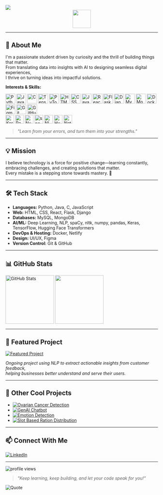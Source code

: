<!-- Profile README for Shreeraksha3 -->

<img src="https://readme-typing-svg.demolab.com?font=Fira+Code&duration=2500&pause=500&color=4A90E2&width=435&lines=Hi+there%2C+I'm+Shreeraksha+%F0%9F%91%8B;AI+%26+Full+Stack+Enthusiast;Welcome+to+my+profile" />

<img src="https://media.giphy.com/media/hvRJCLFzcasrR4ia7z/giphy.gif" width="60" style="display: block; margin: 0 auto;" />

---

## 🚀 About Me

I'm a passionate student driven by curiosity and the thrill of building things that matter.  
From translating data into insights with AI to designing seamless digital experiences,  
I thrive on turning ideas into impactful solutions.

**Interests & Skills:**  
<p>
  <!-- skillicons.dev icons -->
  <img src="https://skillicons.dev/icons?i=python" height="32" title="Python"/>
  <img src="https://skillicons.dev/icons?i=java" height="32" title="Java"/>
  <img src="https://skillicons.dev/icons?i=c" height="32" title="C"/>
  <img src="https://skillicons.dev/icons?i=tensorflow" height="32" title="TensorFlow"/>
  <img src="https://skillicons.dev/icons?i=pytorch" height="32" title="PyTorch"/>
  <img src="https://skillicons.dev/icons?i=html" height="32" title="HTML"/>
  <img src="https://skillicons.dev/icons?i=css" height="32" title="CSS"/>
  <img src="https://skillicons.dev/icons?i=js" height="32" title="JavaScript"/>
  <img src="https://skillicons.dev/icons?i=react" height="32" title="React"/>
  <img src="https://skillicons.dev/icons?i=flask" height="32" title="Flask"/>
  <img src="https://skillicons.dev/icons?i=django" height="32" title="Django"/>
  <img src="https://skillicons.dev/icons?i=mysql" height="32" title="MySQL"/>
  <img src="https://skillicons.dev/icons?i=mongodb" height="32" title="MongoDB"/>
  <img src="https://skillicons.dev/icons?i=docker" height="32" title="Docker"/>
  <img src="https://skillicons.dev/icons?i=figma" height="32" title="Figma"/>
  <img src="https://skillicons.dev/icons?i=git" height="32" title="Git"/>
  <img src="https://skillicons.dev/icons?i=github" height="32" title="GitHub"/>
<br>
  <!-- Shields.io badges for libraries not on skillicons.dev -->
  <img src="https://img.shields.io/badge/Keras-D00000?logo=keras&logoColor=white&style=flat-square" height="28" title="Keras"/>
  <img src="https://img.shields.io/badge/Pandas-150458?logo=pandas&logoColor=white&style=flat-square" height="28" title="Pandas"/>
  <img src="https://img.shields.io/badge/Numpy-013243?logo=numpy&logoColor=white&style=flat-square" height="28" title="NumPy"/>
  <img src="https://img.shields.io/badge/spaCy-08C?logo=spacy&logoColor=white&style=flat-square" height="28" title="spaCy"/>
  <img src="https://img.shields.io/badge/NLTK-009688?logo=nltk&logoColor=white&style=flat-square" height="28" title="NLTK"/>
  <img src="https://img.shields.io/badge/HuggingFace-FFD21F?logo=huggingface&logoColor=black&style=flat-square" height="28" title="Hugging Face Transformers"/>
  <img src="https://img.shields.io/badge/Netlify-00C7B7?logo=netlify&logoColor=white&style=flat-square" height="28" title="Netlify"/>
</p>

> _"Learn from your errors, and turn them into your strengths."_

---

## 💡 Mission

I believe technology is a force for positive change—learning constantly, embracing challenges, and creating solutions that matter.  
Every mistake is a stepping stone towards mastery. 🚀

---

## 🛠️ Tech Stack

- **Languages:** Python, Java, C, JavaScript
- **Web:** HTML, CSS, React, Flask, Django
- **Databases:** MySQL, MongoDB
- **AI/ML:** Deep Learning, NLP, spaCy, nltk, numpy, pandas, Keras, TensorFlow, Hugging Face Transformers
- **DevOps & Hosting:** Docker, Netlify
- **Design:** UI/UX, Figma
- **Version Control:** Git & GitHub

---

## 📊 GitHub Stats

<p>
  <img src="https://github-readme-stats.vercel.app/api?username=Shreeraksha3&show_icons=true&theme=tokyonight" alt="GitHub Stats" height="160"/>
  <img src="https://github-readme-stats.vercel.app/api/top-langs/?username=Shreeraksha3&layout=compact&theme=tokyonight" height="160"/>
</p>

---

## 🌟 Featured Project

<a href="https://github.com/Shreeraksha3/Extracting-Insights-from-Customer-Feedback">
  <img src="https://img.shields.io/badge/Customer%20Review%20Insight%20AI-NLP%20powered-4A90E2?style=for-the-badge&logo=python&logoColor=white" alt="Featured Project"/>
</a>

_Ongoing project using NLP to extract actionable insights from customer feedback,  
helping businesses better understand and serve their users._

---

## 📌 Other Cool Projects

- [![Ovarian Cancer Detection](https://img.shields.io/badge/Ovarian%20Cancer%20Detection-Deep%20Learning-9B59B6?style=flat-square)](https://github.com/Shreeraksha3/Ovarian_Cancer_Detection)
- [![GenAI Chatbot](https://img.shields.io/badge/GenAI%20Chatbot-Generative%20AI-4A90E2?style=flat-square)](https://github.com/Shreeraksha3/GenAI-Chatbot)
- [![Emotion Detection](https://img.shields.io/badge/Emotion%20Detection-Computer%20Vision-27AE60?style=flat-square)](https://github.com/Shreeraksha3/Emotion-Detection)
- [![Slot Based Ration Distribution](https://img.shields.io/badge/Slot%20Based%20Ration%20Distribution-Public%20Service-F1C40F?style=flat-square)](https://github.com/Shreeraksha3/Slot_Based_Ration_Distribution)

---

## 📫 Connect With Me

[![LinkedIn](https://img.shields.io/badge/LinkedIn-blue?logo=linkedin&logoColor=white&style=for-the-badge)](https://www.linkedin.com/in/shreeraksha-ch-4a3475265/)

---

<img src="https://komarev.com/ghpvc/?username=Shreeraksha3&style=flat-square&color=4A90E2" alt="profile views"/>

<!-- Motivational Quote -->
> _"Keep learning, keep building, and let your code speak for you!"_

<img src="https://quotes-github-readme.vercel.app/api?type=horizontal&theme=tokyonight" alt="Quote" />
